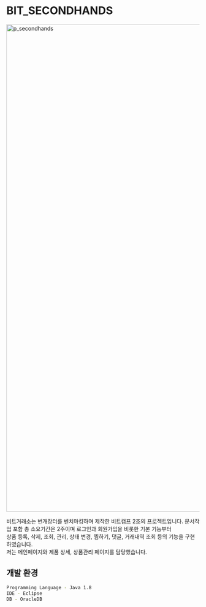 # BIT_SECONDHANDS

<img width="1272" alt="p_secondhands" src="https://user-images.githubusercontent.com/78326967/130378856-550072fe-33a4-4c9a-b2fb-0b282a7fa9e7.png">

비트거래소는 번개장터를 벤치마킹하며 제작한 비트캠프 2조의 프로젝트입니다.
문서작업 포함 총 소요기간은 2주이며 로그인과 회원가입을 비롯한 기본 기능부터<br>
상품 등록, 삭제, 조회, 관리, 상태 변경, 찜하기, 댓글, 거래내역 조회 등의 기능을 구현하였습니다.<br>
저는 메인페이지와 제품 상세, 상품관리 페이지를 담당했습니다.

## 개발 환경
```BASH
Programming Language - Java 1.8
IDE - Eclipse
DB - OracleDB 
```
